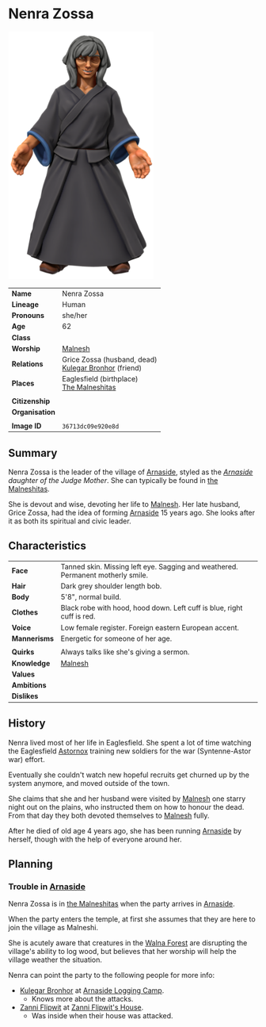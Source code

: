 # Nenra Zossa

<img src="https://raw.githubusercontent.com/jesskelsall/astarus-images/main/people/portraits/36713dc09e920e8d.png" height="500" />

|||
| --- | --- |
| **Name** | Nenra Zossa | character.3
| **Lineage** | Human |
| **Pronouns** | she/her |
| **Age** | 62 |
| **Class** | |
| **Worship** | [Malnesh](../gods/deities/malnesh.md) |
| **Relations** | Grice Zossa (husband, dead)<br />[Kulegar Bronhor](kulegar-bronhor.md) (friend) |
| **Places** | Eaglesfield (birthplace)<br />[The Malneshitas](../places/buildings/temples/the-malneshitas.md) |
|||
| **Citizenship** | |
| **Organisation** | |
|||
| **Image ID** | `36713dc09e920e8d` |

## Summary

Nenra Zossa is the leader of the village of [Arnaside](../places/villages/arnaside.md), styled as the *[Arnaside](../places/villages/arnaside.md) daughter of the Judge Mother*. She can typically be found in [the Malneshitas](../places/buildings/temples/the-malneshitas.md).

She is devout and wise, devoting her life to [Malnesh](../gods/deities/malnesh.md). Her late husband, Grice Zossa, had the idea of forming [Arnaside](../places/villages/arnaside.md) 15 years ago. She looks after it as both its spiritual and civic leader.

## Characteristics

| | |
| --- | --- |
| **Face** | Tanned skin. Missing left eye. Sagging and weathered. Permanent motherly smile. | characteristics.2
| **Hair** | Dark grey shoulder length bob. |
| **Body** | 5'8", normal build. |
| **Clothes** | Black robe with hood, hood down. Left cuff is blue, right cuff is red. |
| **Voice** | Low female register. Foreign eastern European accent. |
| **Mannerisms** | Energetic for someone of her age. |
| | |
| **Quirks** | Always talks like she's giving a sermon. |
| **Knowledge** | [Malnesh](../gods/deities/malnesh.md) |
| **Values** | |
| **Ambitions** | |
| **Dislikes** | |

## History

Nenra lived most of her life in Eaglesfield. She spent a lot of time watching the Eaglesfield [Astornox](../organisations/astornox/astornox.md) training new soldiers for the war (Syntenne-Astor war) effort.

Eventually she couldn't watch new hopeful recruits get churned up by the system anymore, and moved outside of the town.

She claims that she and her husband were visited by [Malnesh](../gods/deities/malnesh.md) one starry night out on the plains, who instructed them on how to honour the dead. From that day they both devoted themselves to [Malnesh](../gods/deities/malnesh.md) fully.

After he died of old age 4 years ago, she has been running [Arnaside](../places/villages/arnaside.md) by herself, though with the help of everyone around her.

## Planning

### Trouble in [Arnaside](../places/villages/arnaside.md)

Nenra Zossa is in [the Malneshitas](../places/buildings/temples/the-malneshitas.md) when the party arrives in [Arnaside](../places/villages/arnaside.md).

When the party enters the temple, at first she assumes that they are here to join the village as Malneshi.

She is acutely aware that creatures in the [Walna Forest](../places/forests/walna-forest.md) are disrupting the village's ability to log wood, but believes that her worship will help the village weather the situation.

Nenra can point the party to the following people for more info:

- [Kulegar Bronhor](kulegar-bronhor.md) at [Arnaside Logging Camp](../places/structures/arnaside-logging-camp.md).
  - Knows more about the attacks.
- [Zanni Flipwit](zanni-flipwit.md) at [Zanni Flipwit's House](../places/buildings/zanni-flipwits-house.md).
  - Was inside when their house was attacked.
